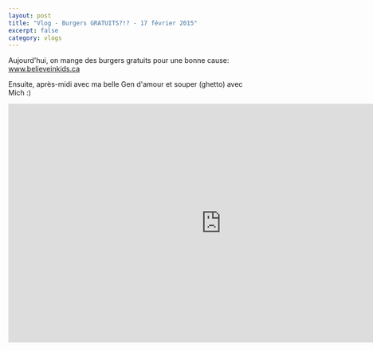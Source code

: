```yaml
---
layout: post
title: "Vlog - Burgers GRATUITS?!? - 17 février 2015"
excerpt: false
category: vlogs
---
```


Aujourd'hui, on mange des burgers gratuits pour une bonne cause: www.believeinkids.ca

Ensuite, après-midi avec ma belle Gen d'amour et souper (ghetto) avec Mich :)

<iframe width="853" height="480" src="https://www.youtube.com/embed/mMV6bydWn4E" frameborder="0" allowfullscreen></iframe>
